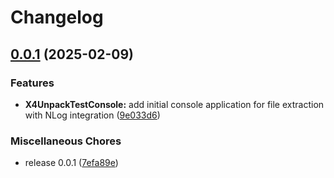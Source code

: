 # Changelog

## [0.0.1](https://github.com/chemodun/X4-UniverseEditor/compare/X4UnpackTestConsole-v0.0.1...X4UnpackTestConsole@v0.0.1) (2025-02-09)


### Features

* **X4UnpackTestConsole:** add initial console application for file extraction with NLog integration ([9e033d6](https://github.com/chemodun/X4-UniverseEditor/commit/9e033d65133e1fb83886ba28bf8359b3c6901bc5))


### Miscellaneous Chores

* release 0.0.1 ([7efa89e](https://github.com/chemodun/X4-UniverseEditor/commit/7efa89e5fefe14be0435dd40d1539eaee93c5070))
